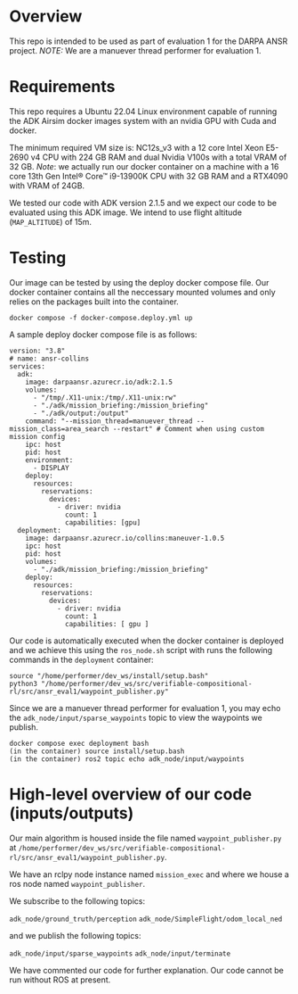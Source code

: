 # Overview
This repo is intended to be used as part of evaluation 1 for the DARPA ANSR project. *NOTE:* We are a manuever thread performer for evaluation 1.


# Requirements
This repo requires a Ubuntu 22.04 Linux environment capable of running the ADK Airsim docker images system with an nvidia GPU with Cuda and docker.

The minimum required VM size is: NC12s_v3 with a 12 core Intel Xeon E5-2690 v4 CPU with 224 GB RAM and dual Nvidia V100s with a total VRAM of 32 GB. *Note*:  we actually run our docker container on a machine with a 16 core 13th Gen Intel® Core™ i9-13900K CPU with 32 GB RAM and a RTX4090 with VRAM of 24GB.

We tested our code with ADK version 2.1.5 and we expect our code to be evaluated using this ADK image. We intend to use flight altitude (`MAP_ALTITUDE`) of 15m.

# Testing

Our image can be tested by using the deploy docker compose file. Our docker container contains all the neccessary mounted volumes and only relies on 
the packages built into the container.

  ```
  docker compose -f docker-compose.deploy.yml up
  ```
  
A sample deploy docker compose file is as follows:

  ```
  version: "3.8"
  # name: ansr-collins
  services:
    adk:
      image: darpaansr.azurecr.io/adk:2.1.5
      volumes:
        - "/tmp/.X11-unix:/tmp/.X11-unix:rw"
        - "./adk/mission_briefing:/mission_briefing"
        - "./adk/output:/output"
      command: "--mission_thread=manuever_thread --mission_class=area_search --restart" # Comment when using custom mission config
      ipc: host
      pid: host
      environment:
        - DISPLAY
      deploy:
        resources:
          reservations:
            devices:
              - driver: nvidia
                count: 1
                capabilities: [gpu]
    deployment:
      image: darpaansr.azurecr.io/collins:maneuver-1.0.5
      ipc: host
      pid: host
      volumes:
        - "./adk/mission_briefing:/mission_briefing"
      deploy:
        resources:
          reservations:
            devices:
              - driver: nvidia
                count: 1
                capabilities: [ gpu ]
  ```

Our code is automatically executed when the docker container is deployed and we achieve this using the `ros_node.sh` script with runs the following commands in the `deployment` container:

  ```
  source "/home/performer/dev_ws/install/setup.bash"
  python3 "/home/performer/dev_ws/src/verifiable-compositional-rl/src/ansr_eval1/waypoint_publisher.py"
  ```

Since we are a manuever thread performer for evaluation 1, you may echo the `adk_node/input/sparse_waypoints` topic to view the waypoints we publish.
    
  ```
  docker compose exec deployment bash
  (in the container) source install/setup.bash
  (in the container) ros2 topic echo adk_node/input/waypoints
  ```

# High-level overview of our code (inputs/outputs)

Our main algorithm is housed inside the file named `waypoint_publisher.py` at `/home/performer/dev_ws/src/verifiable-compositional-rl/src/ansr_eval1/waypoint_publisher.py`.

We have an rclpy node instance named `mission_exec` and where we house a ros node named `waypoint_publisher`.

We subscribe to the following topics:

`adk_node/ground_truth/perception`
`adk_node/SimpleFlight/odom_local_ned`

and we publish the following topics:

`adk_node/input/sparse_waypoints`
`adk_node/input/terminate`

We have commented our code for further explanation. Our code cannot be run without ROS at present.